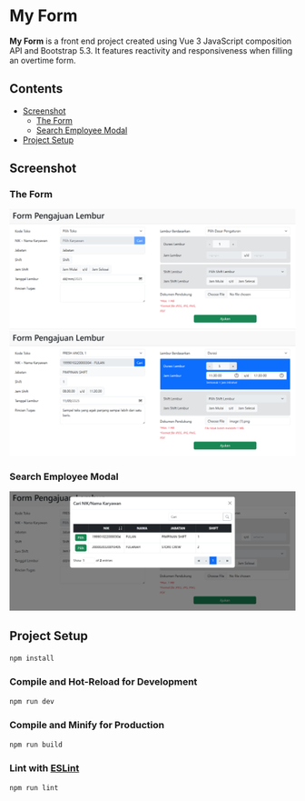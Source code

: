 # My Form
<b>My Form</b> is a front end project created using Vue 3 JavaScript composition API and Bootstrap 5.3. It features reactivity and responsiveness when filling an overtime form.

## Contents

- [Screenshot](#screenshot)
    - [The Form](#the-form)
    - [Search Employee Modal](#search-employee-modal)
- [Project Setup](#project-setup)

## Screenshot

### The Form

![Empty Form](screenshots/Form%20Kosong.png)
![Filled Form](screenshots/Form%20Terisi.png)

### Search Employee Modal

![Search Employee Modal](screenshots/Modal%20Cari%20Karyawan.png)

## Project Setup

```sh
npm install
```

### Compile and Hot-Reload for Development

```sh
npm run dev
```

### Compile and Minify for Production

```sh
npm run build
```

### Lint with [ESLint](https://eslint.org/)

```sh
npm run lint
```
